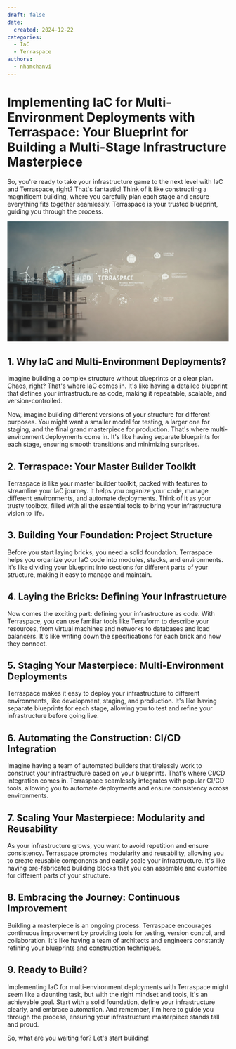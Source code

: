```yaml
---
draft: false
date:
  created: 2024-12-22
categories:
  - IaC
  - Terraspace
authors:
  - nhamchanvi
---
```


# Implementing IaC for Multi-Environment Deployments with Terraspace: Your Blueprint for Building a Multi-Stage Infrastructure Masterpiece

So, you're ready to take your infrastructure game to the next level with IaC and Terraspace, right? That's fantastic! Think of it like constructing a magnificent building, where you carefully plan each stage and ensure everything fits together seamlessly. Terraspace is your trusted blueprint, guiding you through the process.

[![Image]](./implementing-iac-for-multi-environment-deployments-with-terraspace-your-blueprint-for-building-a-multi-stage-infrastructure-masterpiece.md)

[Image]: ../../assets/terraspace-blueprint.jpg

<!-- more -->

## 1. Why IaC and Multi-Environment Deployments?

Imagine building a complex structure without blueprints or a clear plan. Chaos, right? That's where IaC comes in. It's like having a detailed blueprint that defines your infrastructure as code, making it repeatable, scalable, and version-controlled.

Now, imagine building different versions of your structure for different purposes. You might want a smaller model for testing, a larger one for staging, and the final grand masterpiece for production. That's where multi-environment deployments come in. It's like having separate blueprints for each stage, ensuring smooth transitions and minimizing surprises.

## 2. Terraspace: Your Master Builder Toolkit

Terraspace is like your master builder toolkit, packed with features to streamline your IaC journey. It helps you organize your code, manage different environments, and automate deployments. Think of it as your trusty toolbox, filled with all the essential tools to bring your infrastructure vision to life.

## 3. Building Your Foundation: Project Structure

Before you start laying bricks, you need a solid foundation. Terraspace helps you organize your IaC code into modules, stacks, and environments. It's like dividing your blueprint into sections for different parts of your structure, making it easy to manage and maintain.

## 4. Laying the Bricks: Defining Your Infrastructure

Now comes the exciting part: defining your infrastructure as code. With Terraspace, you can use familiar tools like Terraform to describe your resources, from virtual machines and networks to databases and load balancers. It's like writing down the specifications for each brick and how they connect.

## 5. Staging Your Masterpiece: Multi-Environment Deployments

Terraspace makes it easy to deploy your infrastructure to different environments, like development, staging, and production. It's like having separate blueprints for each stage, allowing you to test and refine your infrastructure before going live.

## 6. Automating the Construction: CI/CD Integration

Imagine having a team of automated builders that tirelessly work to construct your infrastructure based on your blueprints. That's where CI/CD integration comes in. Terraspace seamlessly integrates with popular CI/CD tools, allowing you to automate deployments and ensure consistency across environments.

## 7. Scaling Your Masterpiece: Modularity and Reusability

As your infrastructure grows, you want to avoid repetition and ensure consistency. Terraspace promotes modularity and reusability, allowing you to create reusable components and easily scale your infrastructure. It's like having pre-fabricated building blocks that you can assemble and customize for different parts of your structure.

## 8. Embracing the Journey: Continuous Improvement

Building a masterpiece is an ongoing process. Terraspace encourages continuous improvement by providing tools for testing, version control, and collaboration. It's like having a team of architects and engineers constantly refining your blueprints and construction techniques.

## 9. Ready to Build?

Implementing IaC for multi-environment deployments with Terraspace might seem like a daunting task, but with the right mindset and tools, it's an achievable goal. Start with a solid foundation, define your infrastructure clearly, and embrace automation. And remember, I'm here to guide you through the process, ensuring your infrastructure masterpiece stands tall and proud.

So, what are you waiting for? Let's start building!
